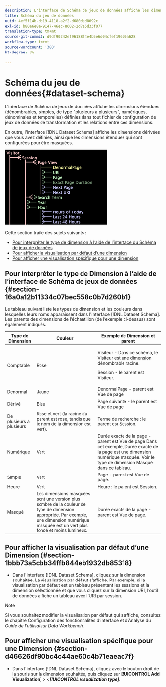 ```yaml
---
description: L'interface de Schéma de jeux de données affiche les dimensions étendues (dénombrables, simples, de type "plusieurs à plusieurs", numériques, dénominales et temporelles) définies dans tout fichier de configuration de jeux de données de transformation et les relations entre ces dimensions.
title: Schéma du jeu de données
uuid: 4ef5f14b-dc19-4118-a2f2-d680ded8092c
exl-id: b80e6e8e-9147-46ec-8602-2d7e5d33f077
translation-type: tm+mt
source-git-commit: d9df90242ef96188f4e4b5e6d04cfef196b0a628
workflow-type: tm+mt
source-wordcount: '380'
ht-degree: 3%

---
```


# Schéma du jeu de données{#dataset-schema}

L&#39;interface de Schéma de jeux de données affiche les dimensions étendues (dénombrables, simples, de type &quot;plusieurs à plusieurs&quot;, numériques, dénominales et temporelles) définies dans tout fichier de configuration de jeux de données de transformation et les relations entre ces dimensions.

En outre, l&#39;interface [!DNL Dataset Schema] affiche les dimensions dérivées que vous avez définies, ainsi que les dimensions étendues qui sont configurées pour être masquées.

![](assets/vis_DatasetSchema_Example.png)

Cette section traite des sujets suivants :

* [Pour interpréter le type de dimension à l’aide de l’interface du Schéma de jeux de données](../../../../home/c-dataset-const-proc/c-dataset-config-tools/c-dataset-config-int/c-dataset-schema.md#section-16a0a12b11334c07bec558c0b7d260b1)
* [Pour afficher la visualisation par défaut d’une dimension](../../../../home/c-dataset-const-proc/c-dataset-config-tools/c-dataset-config-int/c-dataset-schema.md#section-1bbb73a5cbb34ffb844eb1932db85318)
* [Pour afficher une visualisation spécifique pour une dimension](../../../../home/c-dataset-const-proc/c-dataset-config-tools/c-dataset-config-int/c-dataset-schema.md#section-d46626df90bc4c44ae60c4b71eaeac7f)

## Pour interpréter le type de Dimension à l’aide de l’interface de Schéma de jeux de données {#section-16a0a12b11334c07bec558c0b7d260b1}

Le tableau suivant liste les types de dimension et les couleurs dans lesquelles leurs noms apparaissent dans l&#39;interface [!DNL Dataset Schema]. Les parents des dimensions de l’échantillon (de l’exemple ci-dessus) sont également indiqués.

<table id="table_20D1A9EAAED247338476C475C63255F5"> 
 <thead> 
  <tr> 
   <th colname="col1" class="entry"> Type de Dimension </th> 
   <th colname="col2" class="entry"> Couleur </th> 
   <th colname="col3" class="entry"> Exemple de Dimension et parent </th> 
  </tr> 
 </thead>
 <tbody> 
  <tr> 
   <td colname="col1"> Comptable </td> 
   <td colname="col2"> Rose </td> 
   <td colname="col3"> <p>Visiteur - Dans ce schéma, le Visiteur est une dimension dénombrable racine. </p> <p> Session - le parent est Visiteur. </p> </td> 
  </tr> 
  <tr> 
   <td colname="col1"> Denormal </td> 
   <td colname="col2"> Jaune </td> 
   <td colname="col3"> DenormalPage - parent est Vue de page. </td> 
  </tr> 
  <tr> 
   <td colname="col1"> Dérivé </td> 
   <td colname="col2"> Bleu </td> 
   <td colname="col3"> Page suivante - le parent est Vue de page. </td> 
  </tr> 
  <tr> 
   <td colname="col1"> De plusieurs à plusieurs </td> 
   <td colname="col2"> Rose et vert (la racine du parent est rose, tandis que le nom de la dimension est vert). </td> 
   <td colname="col3"> Terme de recherche : le parent est Session. </td> 
  </tr> 
  <tr> 
   <td colname="col1"> Numérique </td> 
   <td colname="col2"> Vert </td> 
   <td colname="col3"> Durée exacte de la page - parent est Vue de page Dans cet exemple, Durée exacte de la page est une dimension numérique masquée. Voir le type de dimension Masqué dans ce tableau. </td> 
  </tr> 
  <tr> 
   <td colname="col1"> Simple </td> 
   <td colname="col2"> Vert </td> 
   <td colname="col3"> Page - parent est Vue de page. </td> 
  </tr> 
  <tr> 
   <td colname="col1"> Heure </td> 
   <td colname="col2"> Vert </td> 
   <td colname="col3"> Heure : le parent est Session. </td> 
  </tr> 
  <tr> 
   <td colname="col1"> Masqué </td> 
   <td colname="col2"> Les dimensions masquées sont une version plus sombre de la couleur de type de dimension appropriée. Par exemple, une dimension numérique masquée est un vert plus foncé et moins lumineux. </td> 
   <td colname="col3"> Durée exacte de la page - parent est Vue de page. </td> 
  </tr> 
 </tbody> 
</table>

## Pour afficher la visualisation par défaut d’une Dimension {#section-1bbb73a5cbb34ffb844eb1932db85318}

* Dans l&#39;interface [!DNL Dataset Schema], cliquez sur la dimension souhaitée. La visualisation par défaut s’affiche. Par exemple, si la visualisation par défaut est un tableau présentant les sessions et la dimension sélectionnée et que vous cliquez sur la dimension URI, l’outil de données affiche un tableau avec l’URI par session.

>[!NOTE]
>
>Si vous souhaitez modifier la visualisation par défaut qui s’affiche, consultez le chapitre Configuration des fonctionnalités d’interface et d’Analyse du *Guide de l’utilisateur Data Workbench*.

## Pour afficher une visualisation spécifique pour une Dimension {#section-d46626df90bc4c44ae60c4b71eaeac7f}

* Dans l&#39;interface [!DNL Dataset Schema], cliquez avec le bouton droit de la souris sur la dimension souhaitée, puis cliquez sur **[!UICONTROL Add Visualization]** > *&lt;**[!UICONTROL visualization type]***.
